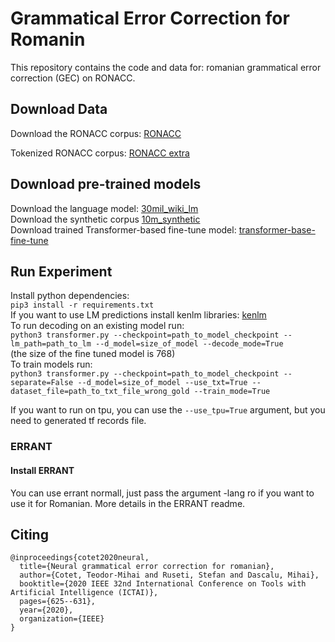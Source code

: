 # Grammatical Error Correction for Romanin

This repository contains the code and data for: romanian grammatical error correction (GEC) on RONACC.  

## Download Data 
Download the RONACC corpus: [RONACC](https://nextcloud.readerbench.com/index.php/s/9pwymesT5sycxoM)

Tokenized RONACC corpus: [RONACC extra](https://drive.google.com/file/d/1un7Gy2EbBuroMyyrn3lOq7N76ODMxYfR/view?usp=sharing)


## Download pre-trained models  
Download the language model: [30mil_wiki_lm](https://nextcloud.readerbench.com/index.php/s/A6WpryeETrj7bJ6)   
Download the synthetic corpus [10m_synthetic](https://nextcloud.readerbench.com/index.php/s/ijWCYZCwR9TM54d/download)   
Download trained Transformer-based fine-tune model: [transformer-base-fine-tune](https://nextcloud.readerbench.com/index.php/s/CPAS95MNyZGsKas)   

## Run Experiment  

Install python dependencies:  
`pip3 install -r requirements.txt`  
If you want to use LM predictions install kenlm libraries: [kenlm](https://github.com/kpu/kenlm)  
To run decoding on an existing model run:  
`python3 transformer.py --checkpoint=path_to_model_checkpoint --lm_path=path_to_lm --d_model=size_of_model --decode_mode=True`  
    (the size of the fine tuned model is 768)  
To train models run:  
`python3 transformer.py --checkpoint=path_to_model_checkpoint --separate=False --d_model=size_of_model --use_txt=True --dataset_file=path_to_txt_file_wrong_gold --train_mode=True`  

If you want to run on tpu, you can use the `--use_tpu=True` argument, but you need to generated tf records file.  

### ERRANT

#### Install ERRANT
You can use errant normall, just pass the argument -lang ro if you want to use it for Romanian.  More details in the ERRANT readme.

## Citing 

```
@inproceedings{cotet2020neural,
  title={Neural grammatical error correction for romanian},
  author={Cotet, Teodor-Mihai and Ruseti, Stefan and Dascalu, Mihai},
  booktitle={2020 IEEE 32nd International Conference on Tools with Artificial Intelligence (ICTAI)},
  pages={625--631},
  year={2020},
  organization={IEEE}
}
```
